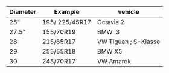 | Diameter | Example | vehicle |
|--|--|--|
| 25" | 195/ 225/45R17 | Octavia 2 |
| 27.5" | 155/70R19 | BMW i3 |
| 28 | 215/65R17 | VW Tiguan ; S-Klasse |
| 29 | 255/55R18 | BMW X5 |
| 30 | 245/70R17 | VW Amarok |
